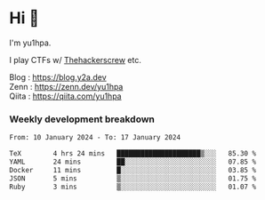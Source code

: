 # Hi 👋

I'm yu1hpa.

I play CTFs w/ [Thehackerscrew](https://www.thehackerscrew.team/) etc.

Blog : https://blog.y2a.dev  
Zenn : https://zenn.dev/yu1hpa  
Qiita : https://qiita.com/yu1hpa  

### Weekly development breakdown

<!--START_SECTION:waka-->

```txt
From: 10 January 2024 - To: 17 January 2024

TeX        4 hrs 24 mins   █████████████████████▒░░░   85.30 %
YAML       24 mins         ██░░░░░░░░░░░░░░░░░░░░░░░   07.85 %
Docker     11 mins         █░░░░░░░░░░░░░░░░░░░░░░░░   03.85 %
JSON       5 mins          ▒░░░░░░░░░░░░░░░░░░░░░░░░   01.75 %
Ruby       3 mins          ▒░░░░░░░░░░░░░░░░░░░░░░░░   01.07 %
```

<!--END_SECTION:waka-->

